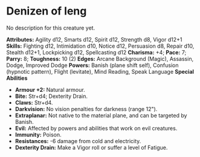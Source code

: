 # Denizen of leng

No description for this creature yet.

**Attributes:** Agility d12, Smarts d12, Spirit d12, Strength d8, Vigor
d12+1
**Skills:** Fighting d12, Intimidation d10, Notice d12, Persuasion d8,
Repair d10, Stealth d12+1, Lockpicking d12, Spellcasting d12
**Charisma:** +4; **Pace:** 7; **Parry:** 8; **Toughness:** 10 (2)
**Edges:** Arcane Background (Magic), Assassin, Dodge, Improved Dodge
**Powers:** Banish (plane shift self), Confusion (hypnotic pattern),
Flight (levitate), Mind Reading, Speak Language
**Special Abilities**

- **Armour +2:** Natural armour.
- **Bite:** Str+d4; Dexterity Drain.
- **Claws:** Str+d4.
- **Darkvision:** No vision penalties for darkness (range 12").
- **Extraplanar:** Not native to the material plane, and can be targeted
by Banish.
- **Evil:** Affected by powers and abilities that work on evil
creatures.
- **Immunity:** Poison.
- **Resistances:** -6 damage from cold and electricity.
- **Dexterity Drain:** Make a Vigor roll or suffer a level of Fatigue.
